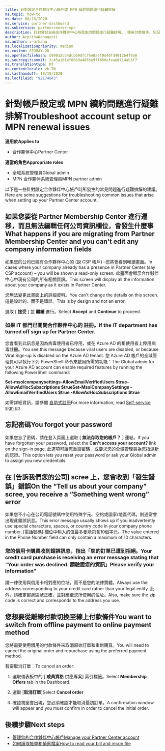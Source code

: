 ```yaml
---
title: 針對設定合作夥伴中心帳戶或 MPN 續約問題進行疑難排解
ms.topic: how-to
ms.date: 08/18/2020
ms.service: partner-dashboard
ms.subservice: partnercenter-mpn
description: 針對嘗試註冊合作夥伴中心時發生的問題進行疑難排解。 使用付款條件、忘記密碼等解決問題的答案。
author: ArpithaKanuganti
ms.author: v-arkanu
ms.localizationpriority: medium
ms.custom: SEOMAY.20
ms.openlocfilehash: d990a2cb4dcb69dfc76e8a4f0d40fd4912b4f8a0
ms.sourcegitcommit: 3c45a181ef86b3a4866e97fb50efeae8714ab3f7
ms.translationtype: MT
ms.contentlocale: zh-TW
ms.lasthandoff: 10/19/2020
ms.locfileid: "92174843"
---
```

# <a name="troubleshoot-account-setup-or-mpn-renewal-issues"></a><span data-ttu-id="9ec9b-104">針對帳戶設定或 MPN 續約問題進行疑難排解</span><span class="sxs-lookup"><span data-stu-id="9ec9b-104">Troubleshoot account setup or MPN renewal issues</span></span>

<span data-ttu-id="9ec9b-105">**適用於**</span><span class="sxs-lookup"><span data-stu-id="9ec9b-105">**Applies to**</span></span>

- <span data-ttu-id="9ec9b-106">合作夥伴中心</span><span class="sxs-lookup"><span data-stu-id="9ec9b-106">Partner Center</span></span>
 
<span data-ttu-id="9ec9b-107">**適當的角色**</span><span class="sxs-lookup"><span data-stu-id="9ec9b-107">**Appropriate roles**</span></span>

- <span data-ttu-id="9ec9b-108">全域系統管理員</span><span class="sxs-lookup"><span data-stu-id="9ec9b-108">Global admin</span></span>
- <span data-ttu-id="9ec9b-109">MPN 合作夥伴系統管理員</span><span class="sxs-lookup"><span data-stu-id="9ec9b-109">MPN partner admin</span></span> 
 
<span data-ttu-id="9ec9b-110">以下是一些針對設定合作夥伴中心帳戶時所發生的常見問題進行疑難排解的建議。</span><span class="sxs-lookup"><span data-stu-id="9ec9b-110">Here are some suggestions for troubleshooting common issues that arise when setting up your Partner Center account.</span></span>

## <a name="what-happens-if-you-are-migrating-from-partner-membership-center-and-you-cant-edit-any-company-information-fields"></a><span data-ttu-id="9ec9b-111">如果您要從 Partner Membership Center 進行遷移，而且無法編輯任何公司資訊欄位，會發生什麼事</span><span class="sxs-lookup"><span data-stu-id="9ec9b-111">What happens if you are migrating from Partner Membership Center and you can't edit any company information fields</span></span>

<span data-ttu-id="9ec9b-112">如果您的公司已經有合作夥伴中心的 (說 CSP 帳戶) –您將會看到唯讀畫面。</span><span class="sxs-lookup"><span data-stu-id="9ec9b-112">In cases where your company already has a presence in Partner Center (say CSP account) – you will be shown a read-only screen.</span></span> <span data-ttu-id="9ec9b-113">此畫面會顯示合作夥伴中心中現有公司的所有相關資訊。</span><span class="sxs-lookup"><span data-stu-id="9ec9b-113">This screen will display all the information about your company as it exists in Partner Center.</span></span>

<span data-ttu-id="9ec9b-114">您無法變更此畫面上的詳細資料。</span><span class="sxs-lookup"><span data-stu-id="9ec9b-114">You can't change the details on this screen.</span></span> <span data-ttu-id="9ec9b-115">這是設計的，而不是錯誤。</span><span class="sxs-lookup"><span data-stu-id="9ec9b-115">This is by design and not an error.</span></span>

<span data-ttu-id="9ec9b-116">選取 [ **接受** ] 並 **繼續** 進行。</span><span class="sxs-lookup"><span data-stu-id="9ec9b-116">Select **Accept** and **Continue** to proceed.</span></span>


### <a name="if-the-it-department-has-turned-off-sign-up-for-partner-center"></a><span data-ttu-id="9ec9b-117">如果 IT 部門已關閉合作夥伴中心的 **註冊**。</span><span class="sxs-lookup"><span data-stu-id="9ec9b-117">If the IT department has turned off **sign up for Partner Center**.</span></span>

<span data-ttu-id="9ec9b-118">您會看到此訊息是因為病毒使用者已停用，或在 Azure AD 的租使用者上停用病毒註冊。</span><span class="sxs-lookup"><span data-stu-id="9ec9b-118">You see this message because viral users are disabled, or because Viral Sign-up is disabled on the Azure AD tenant.</span></span> <span data-ttu-id="9ec9b-119">您 Azure AD 帳戶的全域管理員可以執行下列 PowerShell 命令來啟用所需的功能：</span><span class="sxs-lookup"><span data-stu-id="9ec9b-119">The Global admin for your Azure AD account can enable required features by running the following PowerShell command:</span></span>

<span data-ttu-id="9ec9b-120">**Set-msolcompanysettings-AllowEmailVerifiedUsers $true-AllowAdHocSubscriptions $true**</span><span class="sxs-lookup"><span data-stu-id="9ec9b-120">**Set-MsolCompanySettings -AllowEmailVerifiedUsers $true -AllowAdHocSubscriptions $true**</span></span>

<span data-ttu-id="9ec9b-121">如需詳細資訊，請參閱 [自助式註冊](/azure/active-directory/users-groups-roles/directory-self-service-signup)</span><span class="sxs-lookup"><span data-stu-id="9ec9b-121">For more information, read [Self-service sign up](/azure/active-directory/users-groups-roles/directory-self-service-signup)</span></span>

## <a name="you-forgot-your-password"></a><span data-ttu-id="9ec9b-122">忘記密碼</span><span class="sxs-lookup"><span data-stu-id="9ec9b-122">You forgot your password</span></span>

<span data-ttu-id="9ec9b-123">如果您忘了密碼，請在登入頁面上選取 [ **無法存取您的帳戶？** ] 連結。</span><span class="sxs-lookup"><span data-stu-id="9ec9b-123">If you have forgotten your password, select the **Can't access your account?** link on the sign-in page.</span></span> <span data-ttu-id="9ec9b-124">此選項可讓您重設密碼，或要求您的全域管理員為您指派新的認證。</span><span class="sxs-lookup"><span data-stu-id="9ec9b-124">This option lets you reset your password or ask your Global admin to assign you new credentials.</span></span>

## <a name="on-the-tell-us-about-your-company-scree-you-receive-a-something-went-wrong-error"></a><span data-ttu-id="9ec9b-125">在 [告訴我們您的公司] scree 上，您會收到「發生錯誤」錯誤</span><span class="sxs-lookup"><span data-stu-id="9ec9b-125">On the “Tell us about your company” scree, you receive a “Something went wrong” error</span></span>

<span data-ttu-id="9ec9b-126">如果您不小心在公司電話號碼中使用特殊字元、空格或國家/地區代碼，則通常會出現此錯誤訊息。</span><span class="sxs-lookup"><span data-stu-id="9ec9b-126">This error message usually shows up if you inadvertently use special characters, spaces, or country code in your company phone number.</span></span> <span data-ttu-id="9ec9b-127">[電話號碼] 欄位中輸入的值最多隻能包含10個字元。</span><span class="sxs-lookup"><span data-stu-id="9ec9b-127">The value entered in the Phone Number field can only contain a maximum of 10 characters.</span></span>


### <a name="your-credit-card-purchase-is-receiving-an-error-message-stating-that-your-order-was-declined-please-verify-your-information"></a><span data-ttu-id="9ec9b-128">您的信用卡購買收到錯誤訊息，指出「您的訂單已遭到拒絕。</span><span class="sxs-lookup"><span data-stu-id="9ec9b-128">Your credit card purchase is receiving an error message stating that “Your order was declined.</span></span> <span data-ttu-id="9ec9b-129">請驗證您的資訊」</span><span class="sxs-lookup"><span data-stu-id="9ec9b-129">Please verify your information”</span></span>


<span data-ttu-id="9ec9b-130">請一律使用與信用卡相對應的位址，而不是您的法律實體。</span><span class="sxs-lookup"><span data-stu-id="9ec9b-130">Always use the address corresponding to your credit card rather than your legal entity.</span></span> <span data-ttu-id="9ec9b-131">此外，請確定郵遞區號正確，並對應至您所使用的位址。</span><span class="sxs-lookup"><span data-stu-id="9ec9b-131">Also, make sure the zip code is correct and corresponds to the address you use.</span></span>

## <a name="you-want-to-switch-from-offline-payment-to-online-payment-method"></a><span data-ttu-id="9ec9b-132">您想要從離線付款切換至線上付款條件</span><span class="sxs-lookup"><span data-stu-id="9ec9b-132">You want to switch from offline payment to online payment method</span></span> 

<span data-ttu-id="9ec9b-133">您將需要使用慣用的付款條件來取消原始訂單和重新購買。</span><span class="sxs-lookup"><span data-stu-id="9ec9b-133">You will need to cancel the original order and repurchase using the preferred payment method.</span></span>

<span data-ttu-id="9ec9b-134">若要取消訂單：</span><span class="sxs-lookup"><span data-stu-id="9ec9b-134">To cancel an order:</span></span>

1. <span data-ttu-id="9ec9b-135">選取儀表板中的 [ **成員資格** 供應專案] 索引標籤。</span><span class="sxs-lookup"><span data-stu-id="9ec9b-135">Select **Membership Offers** tab in the Dashboard.</span></span>

2. <span data-ttu-id="9ec9b-136">選取 [**取消訂單**]</span><span class="sxs-lookup"><span data-stu-id="9ec9b-136">Select **Cancel order**</span></span>

3. <span data-ttu-id="9ec9b-137">確認視窗會出現，您必須確認才能取消最初訂單。</span><span class="sxs-lookup"><span data-stu-id="9ec9b-137">A confirmation window will appear and you must confirm in order to cancel the initial order.</span></span>

## <a name="next-steps"></a><span data-ttu-id="9ec9b-138">後續步驟</span><span class="sxs-lookup"><span data-stu-id="9ec9b-138">Next steps</span></span>

- [<span data-ttu-id="9ec9b-139">管理您的合作夥伴中心帳戶</span><span class="sxs-lookup"><span data-stu-id="9ec9b-139">Manage your Partner Center account</span></span>](partner-center-account-setup.md)
- [<span data-ttu-id="9ec9b-140">如何讀取帳單和偵察檔案</span><span class="sxs-lookup"><span data-stu-id="9ec9b-140">How to read your bill and recon file</span></span>](read-your-bill.md)